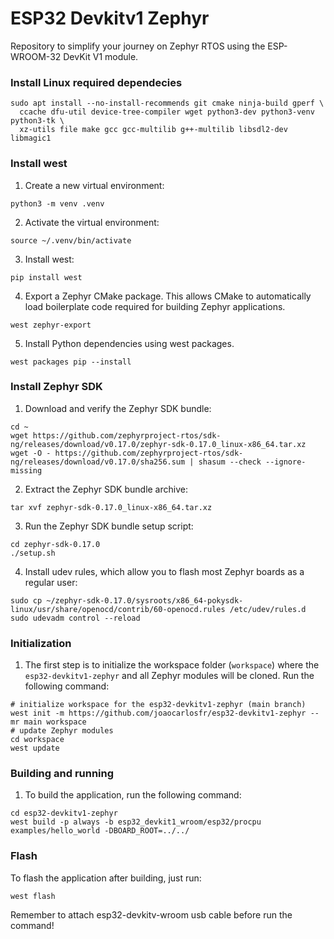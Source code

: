# ESP32 Devkitv1 Zephyr  
Repository to simplify your journey on Zephyr RTOS using the ESP-WROOM-32 DevKit V1 module.  
  
### Install Linux required dependecies  

```shell
sudo apt install --no-install-recommends git cmake ninja-build gperf \
  ccache dfu-util device-tree-compiler wget python3-dev python3-venv python3-tk \
  xz-utils file make gcc gcc-multilib g++-multilib libsdl2-dev libmagic1
```

### Install west  

1. Create a new virtual environment:  
```shell
python3 -m venv .venv
```

2. Activate the virtual environment:  
```shell
source ~/.venv/bin/activate
```

3. Install west:  
```shell
pip install west
```  

4. Export a Zephyr CMake package. This allows CMake to automatically load boilerplate code required for building Zephyr applications. 
```shell
west zephyr-export
```  

5. Install Python dependencies using west packages. 

```shell
west packages pip --install
```  

### Install Zephyr SDK

1. Download and verify the Zephyr SDK bundle:  
```shell
cd ~
wget https://github.com/zephyrproject-rtos/sdk-ng/releases/download/v0.17.0/zephyr-sdk-0.17.0_linux-x86_64.tar.xz
wget -O - https://github.com/zephyrproject-rtos/sdk-ng/releases/download/v0.17.0/sha256.sum | shasum --check --ignore-missing
```  

2. Extract the Zephyr SDK bundle archive:  
```shell
tar xvf zephyr-sdk-0.17.0_linux-x86_64.tar.xz
```  

3. Run the Zephyr SDK bundle setup script:
```shell
cd zephyr-sdk-0.17.0
./setup.sh
```  

4. Install udev rules, which allow you to flash most Zephyr boards as a regular user:  
```shell
sudo cp ~/zephyr-sdk-0.17.0/sysroots/x86_64-pokysdk-linux/usr/share/openocd/contrib/60-openocd.rules /etc/udev/rules.d
sudo udevadm control --reload
```  

### Initialization

1. The first step is to initialize the workspace folder (``workspace``) where
the ``esp32-devkitv1-zephyr`` and all Zephyr modules will be cloned. Run the following
command:  

```shell
# initialize workspace for the esp32-devkitv1-zephyr (main branch)
west init -m https://github.com/joaocarlosfr/esp32-devkitv1-zephyr --mr main workspace
# update Zephyr modules
cd workspace
west update
```

### Building and running

1. To build the application, run the following command:  

```shell
cd esp32-devkitv1-zephyr
west build -p always -b esp32_devkit1_wroom/esp32/procpu examples/hello_world -DBOARD_ROOT=../../
```
### Flash

To flash the application after building, just run:
```shell
west flash
```
Remember to attach esp32-devkitv-wroom usb cable before run the command!